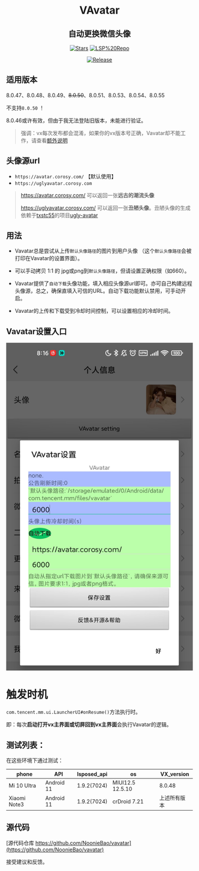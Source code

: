 <div align="center">


<h1>VAvatar</h1>
<h2>自动更换微信头像</h2>

<div align="center">


  [![Stars](https://img.shields.io/github/stars/Nooniebao/vavatar?label=stars)](https://github.com/Nooniebao/vavatar)
  [![LSP%20Repo](https://img.shields.io/github/downloads/Xposed-Modules-Repo/com.xconst.vavatar/total?label=LSP%20Repo&labelColor=F48FB1)](https://github.com/Xposed-Modules-Repo/com.xconst.vavatar/releases)
</div>

[![Release](https://img.shields.io/github/v/release/Xposed-Modules-Repo/com.xconst.vavatar)](https://github.com/Xposed-Modules-Repo/com.xconst.vavatar/releases/latest)

</div>


## 适用版本
8.0.47、8.0.48、8.0.49、~~8.0.50~~、8.0.51、8.0.53、8.0.54、8.0.55

不支持`8.0.50` ！

8.0.46或许有效，但由于我无法登陆旧版本，未能进行验证。


> 强调：vx每次发布都会混淆，如果你的vx版本号正确，Vavatar却不能工作，请查看[额外说明](https://github.com/NoonieBao/VAvatar?tab=readme-ov-file#%E7%89%88%E6%9C%AC%E8%AF%B4%E6%98%8E)

## 头像源url
- `https://avatar.corosy.com/` 【默认使用】
- `https://uglyavatar.corosy.com`

> https://avatar.corosy.com/ 可以返回一张**远古的潮流头像**
> 
> https://uglyavatar.corosy.com/ 可以返回一张**丑陋头像**。丑陋头像的生成依赖于[txstc55](https://github.com/txstc55)的项目[ugly-avatar](https://github.com/txstc55/ugly-avatar)

## 用法

- Vavatar总是尝试从上传`默认头像路径`的图片到用户头像 （这个`默认头像路径`会被打印在Vavatar的设置界面）。

- 可以手动拷贝 1:1 的 jpg或png到`默认头像路径`，但请设置正确权限（如660）。

- Vavatar提供了`自动下载`头像功能，填入相应头像源url即可。亦可自己构建远程头像源，总之，确保直填入可信的URL。自动下载功能默认禁用，可手动开启。

- Vavatar的上传和下载受到冷却时间控制，可以设置相应的冷却时间。


## Vavatar设置入口


![setting_capture](https://raw.githubusercontent.com/Xposed-Modules-Repo/com.xconst.Vavatar/main/imgs/setting.jpg
)





# 触发时机
`com.tencent.mm.ui.LauncherUI#onResume()`方法执行时。

即：每次**启动打开vx主界面或切屏回到vx主界面**会执行Vavatar的逻辑。



## 测试列表：

在这些环境下通过测试：

| phone        | API        |lsposed_api| os              | VX_version          |
| ------------ | ---------- | ---------- | --------------- | ------------------ |
| Mi 10 Ultra  | Android 11  |1.9.2(7024)| MIUI12.5 12.5.10 | 8.0.48          |
| Xiaomi Note3 | Android 11 |1.9.2(7024)| crDroid 7.21    | 上述所有版本 |





## 源代码

[源代码仓库 https://github.com/NoonieBao/vavatar](https://github.com/NoonieBao/vavatar)

接受建议和反馈。